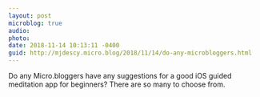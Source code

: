 ```yaml
---
layout: post
microblog: true
audio: 
photo: 
date: 2018-11-14 10:13:11 -0400
guid: http://mjdescy.micro.blog/2018/11/14/do-any-microbloggers.html
---
```

Do any Micro.bloggers have any suggestions for a good iOS guided meditation app for beginners? There are so many to choose from.
